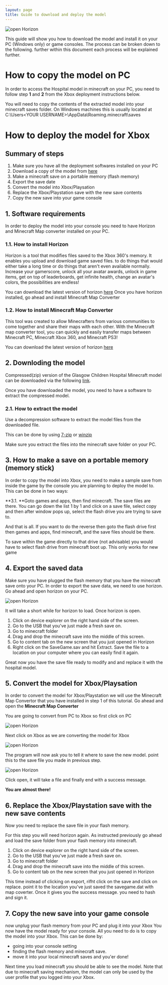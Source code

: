 ```yaml
---
layout: page
title: Guide to download and deploy the model
---
```


![open Horizon](public/res/minecraft.png)

This guide will show you how to download the model and install it on your PC (Windows only) or game consoles.
The process can be broken down to the following. further within this document each process will be explained further.

# How to copy the model on PC
In order to access the Hospital model in minecraft on your PC, you need to follow step **1** and **2** from the Xbox deployment instructions below.

You will need to copy the contents of the extracted model into your minecraft saves folder. On Windows machines this is usually located at
C:\Users\<YOUR USERNAME>\AppData\Roaming\.minecraft\saves


# How to deploy the model for Xbox

## Summary of steps

1. Make sure you have all the deployment softwares installed on your PC
2. Download a copy of the model from [here](https://github.com/Mehrpouya/gch_minecraft/raw/master/RHC_Final.zip)
3. Make a minecraft save on a portable memory (flash memory)
4. Export the save date
5. Convert the model into Xbox/Playsation
6. Replace the Xbox/Playstation save with the new save contents
7. Copy the new save into your game console


## 1. Software requirements
In order to deploy the model into your console you need to have Horizon and Minecraft Map converter installed on your PC.
### 1.1. How to install Horizon

Horizon is a tool that modifies files saved to the Xbox 360's memory. It enables you upload and download game saved files. to do things that would either take a long time or do things that aren't even available normally. Increase your gamerscore, unlock all your avatar awards, unlock in game items, get on top of leaderboards, get infinite health, change an avatar's colors, the possibilities are endless!

You can download the latest version of horizon [here](https://horizon.soft32.com/)
Once you have horizon installed, go ahead and install Minecraft Map Converter

### 1.2. How to install Minecraft Map Converter
This tool was created to allow Minecrafters from various communities to come together and share their maps with each other. With the Minecraft map converter tool, you can  quickly and easily transfer maps between Minecraft PC, Minecraft Xbox 360, and Minecraft PS3!

You can download the latest version of horizon [here](http://minecraftmapconverter.com/)


## 2. Downloding the model
Compressed(zip) version of the Glasgow Children Hospital Minecraft model can be downloaded via the following [link](https://github.com/Mehrpouya/gch_minecraft/raw/master/RHC_Final.zip).

Once you have downloaded the model, you need to have a software to extract the compressed model.

### 2.1. How to extract the model
Use a decompression software to extract the model files from the downloaded file.

This can be done by using [7-zip](http://www.7-zip.org/download.html) or [winzip](http://www.winzip.com/win/en/downwz.html)

Make sure you extract the files into the minecraft save folder on your PC.

## 3. How to make a save on a portable memory (memory stick)
In order to copy the model into Xbox, you need to make a sample save from inside the game by the console you are planning to deploy the model to.
This can be done in two ways:

**3.1. **Goto games and apps, then find minecraft. The save files are there. You can go down the list 1 by 1 and click on a save file, select copy and then after window pops up, select the flash drive you are trying to save to.

And that is all. If you want to do the reverse then goto the flash drive first then games and apps, find minecraft, and the save files should be there.

To save within the game directly to that drive (not advisable) you would have to select flash drive from minecraft boot up. This only works for new game

## 4. Export the saved data
Make sure you have plugged the flash memory that you have the minecraft save onto your PC.
In order to export the save data, we need to use horizon. Go ahead and open horizon on your PC.

![open Horizon](public/res/open_horizon.png)

It will take a short while for horizon to load. Once horizon is open.

1. Click on device explorer on the right hand side of the screen.
2. Go to the USB that you've just made a fresh save on.
3. Go to minecraft folder
4. Drag and drop the minecraft save into the middle of this screen.
5. Go to content tab on the new screen that you just opened in Horizon
6. Right click on the SaveGame.sav and hit Extract. Save the file to a location on your computer where you can easily find it again.

Great now you have the save file ready to modify and and replace it with the hospital model.

## 5. Convert the model for Xbox/Playsation
In order to convert the model for Xbox/Playstation we will use the Minecraft Map Convertor that you have installed in step 1 of this tutorial.
Go ahead and open the **Minecraft Map Converter**

You are going to convert from PC to Xbox so first click on PC

![open Horizon](public/res/mapconvert1.png)

Next click on Xbox as we are converting the model for Xbox

![open Horizon](public/res/mapconvert2.png)

The program will now ask you to tell it where to save the new model. point this to the save file you made in previous step.

![open Horizon](public/res/mapconvert3.png)

Click open, it will take a file and finally end with a success message.

**You are almost there!**

## 6. Replace the Xbox/Playstation save with the new save contents
Now you need to replace the save file in your flash memory.

For this step you will need horizon again.
As instructed previously go ahead and load the save folder from your flash memory into minecraft.

1. Click on device explorer on the right hand side of the screen.
2. Go to the USB that you've just made a fresh save on.
3. Go to minecraft folder
4. Drag and drop the minecraft save into the middle of this screen.
5. Go to content tab on the new screen that you just opened in Horizon

This time instead of clicking on export, rifht click on the save and click on replace.
point it to the location you've just saved the savegame.dat with map coverter.
Once it gives you the success message. you need to hash and sign it.

## 7. Copy the new save into your game console

now unplug your flash memory from your PC and plug it into your Xbox
You now have the model ready for your console.
All you need to do is to copy the model into your Xbox.
This can be done by:
- going into your console setting
- finding the flash memory and minecraft save.
- move it into your local minecraft saves and you'er done!

Next time you load minecraft you should be able to see the model. Note that due to minecraft saving mechanism, the model can only be used by the user profile that you logged into your Xbox.
